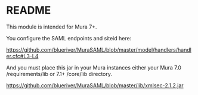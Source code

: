 # README #

This module is intended for Mura 7+.

You configure the SAML endpoints and siteid here:

https://github.com/blueriver/MuraSAML/blob/master/model/handlers/handler.cfc#L3-L4

And you must place this jar in your Mura instances either your Mura 7.0 /requirements/lib or 7.1+ /core/lib directory.

https://github.com/blueriver/MuraSAML/blob/master/lib/xmlsec-2.1.2.jar
